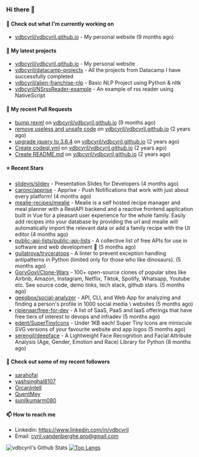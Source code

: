 ### Hi there 👋

#### 👷 Check out what I'm currently working on

- [vdbcyril/vdbcyril.github.io](https://github.com/vdbcyril/vdbcyril.github.io) - My personal website (9 months ago)

#### 🌱 My latest projects

- [vdbcyril/vdbcyril.github.io](https://github.com/vdbcyril/vdbcyril.github.io) - My personal website
- [vdbcyril/datacamp-projects](https://github.com/vdbcyril/datacamp-projects) - All the projects from Datacamp I have successfully completed
- [vdbcyril/alien-franchise-nlp](https://github.com/vdbcyril/alien-franchise-nlp) - Basic NLP Project using Python &amp; nltk
- [vdbcyril/NSrssReader-example](https://github.com/vdbcyril/NSrssReader-example) - An example of rss reader using NativeScript

#### 🔨 My recent Pull Requests

- [bump rexml](https://github.com/vdbcyril/vdbcyril.github.io/pull/21) on [vdbcyril/vdbcyril.github.io](https://github.com/vdbcyril/vdbcyril.github.io) (9 months ago)
- [remove useless and unsafe code](https://github.com/vdbcyril/vdbcyril.github.io/pull/19) on [vdbcyril/vdbcyril.github.io](https://github.com/vdbcyril/vdbcyril.github.io) (2 years ago)
- [upgrade jquery to 3.6.4](https://github.com/vdbcyril/vdbcyril.github.io/pull/18) on [vdbcyril/vdbcyril.github.io](https://github.com/vdbcyril/vdbcyril.github.io) (2 years ago)
- [Create codeql.yml](https://github.com/vdbcyril/vdbcyril.github.io/pull/9) on [vdbcyril/vdbcyril.github.io](https://github.com/vdbcyril/vdbcyril.github.io) (2 years ago)
- [Create README.md](https://github.com/vdbcyril/vdbcyril.github.io/pull/8) on [vdbcyril/vdbcyril.github.io](https://github.com/vdbcyril/vdbcyril.github.io) (2 years ago)

#### ⭐ Recent Stars

- [slidevjs/slidev](https://github.com/slidevjs/slidev) - Presentation Slides for Developers (4 months ago)
- [caronc/apprise](https://github.com/caronc/apprise) - Apprise - Push Notifications that work with just about every platform! (4 months ago)
- [mealie-recipes/mealie](https://github.com/mealie-recipes/mealie) - Mealie is a self hosted recipe manager and meal planner with a RestAPI backend and a reactive frontend application built in Vue for a pleasant user experience for the whole family. Easily add recipes into your database by providing the url and mealie will automatically import the relevant data or add a family recipe with the UI editor (4 months ago)
- [public-api-lists/public-api-lists](https://github.com/public-api-lists/public-api-lists) - A collective list of free APIs for use in software and web development 🚀 (5 months ago)
- [guilatrova/tryceratops](https://github.com/guilatrova/tryceratops) - A linter to prevent exception handling antipatterns in Python (limited only for those who like dinosaurs). (5 months ago)
- [GorvGoyl/Clone-Wars](https://github.com/GorvGoyl/Clone-Wars) - 100&#43; open-source clones of popular sites like Airbnb, Amazon, Instagram, Netflix, Tiktok, Spotify, Whatsapp, Youtube etc. See source code, demo links, tech stack, github stars. (5 months ago)
- [qeeqbox/social-analyzer](https://github.com/qeeqbox/social-analyzer) - API, CLI, and Web App for analyzing and finding a person&#39;s profile in 1000 social media \ websites (5 months ago)
- [ripienaar/free-for-dev](https://github.com/ripienaar/free-for-dev) - A list of SaaS, PaaS and IaaS offerings that have free tiers of interest to devops and infradev (5 months ago)
- [edent/SuperTinyIcons](https://github.com/edent/SuperTinyIcons) - Under 1KB each! Super Tiny Icons are miniscule SVG versions of your favourite website and app logos (5 months ago)
- [serengil/deepface](https://github.com/serengil/deepface) - A Lightweight Face Recognition and Facial Attribute Analysis (Age, Gender, Emotion and Race) Library for Python (8 months ago)

#### 👯 Check out some of my recent followers

- [sarahofai](https://github.com/sarahofai)
- [yashsinghal8107](https://github.com/yashsinghal8107)
- [OrcanIntell](https://github.com/OrcanIntell)
- [QuentMey](https://github.com/QuentMey)
- [sunilkumarm080](https://github.com/sunilkumarm080)

#### 📫 How to reach me

- Linkedin: https://www.linkedin.com/in/vdbcyril
- Email: cyril.vandenberghe.pro@gmail.com

![vdbcyril's Github Stats](https://github-readme-stats.vercel.app/api?username=vdbcyril&show_icons=true&bg_color=00000000)
[![Top Langs](https://github-readme-stats.vercel.app/api/top-langs/?username=vdbcyril)](https://github.com/anuraghazra/github-readme-stats)